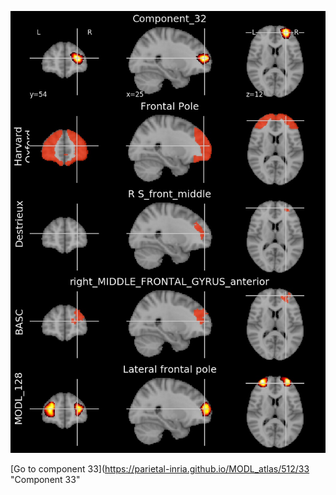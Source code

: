 


![32](preliminary/32.jpg "Component 32")

[Go to component 33](https://parietal-inria.github.io/MODL_atlas/512/33 "Component 33"